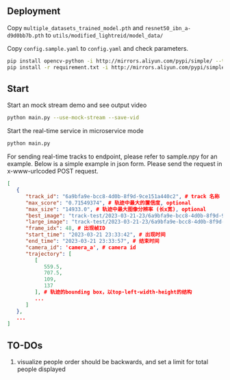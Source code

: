 ## Deployment

Copy `multiple_datasets_trained_model.pth` and `resnet50_ibn_a-d9d0bb7b.pth` to `utils/modified_lightreid/model_data/`

Copy `config.sample.yaml` to `config.yaml` and check parameters.

```sh
pip install opencv-python -i http://mirrors.aliyun.com/pypi/simple/ --trusted-host mirrors.aliyun.com
pip install -r requirement.txt -i http://mirrors.aliyun.com/pypi/simple/ --trusted-host mirrors.aliyun.com
```

## Start
Start an mock stream demo and see output video
```sh
python main.py --use-mock-stream --save-vid
```
Start the real-time service in microservice mode
```sh
python main.py
```
For sending real-time tracks to endpoint, please refer to sample.npy for an example. Below is a simple example in json form. Please send the request in x-www-urlcoded POST request.  
```json
[
   {
      "track_id": "6a9bfa9e-bcc8-4d0b-8f9d-9ce151a440c2", # track 名称
      "max_score": "0.71549374", # 轨迹中最大的置信度, optional
      "max_size": "14933.0", # 轨迹中最大图像分辨率 (长x宽), optional
      "best_image": "track-test/2023-03-21-23/6a9bfa9e-bcc8-4d0b-8f9d-9ce151a440c2-best.jpg", # 最大分辨率图像地址
      "large_image": "track-test/2023-03-21-23/6a9bfa9e-bcc8-4d0b-8f9d-9ce151a440c2-large.jpg",
      "frame_idx": 48, # 出现帧ID
      "start_time": "2023-03-21 23:33:42", # 出现时间
      "end_time": "2023-03-21 23:33:57", # 结束时间
      "camera_id": 'camera_a', # camera id
      "trajectory": [
         [
            559.5,
            707.5,
            109,
            137
         ], # 轨迹的bounding box，以top-left-width-height的结构
         ...
      ]
   },
   ...
]
```

## TO-DOs
1. visualize people order should be backwards, and set a limit for total people displayed
